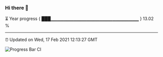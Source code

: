 ### Hi there 👋

⏳ Year progress { ███▁▁▁▁▁▁▁▁▁▁▁▁▁▁▁▁▁▁▁▁▁▁▁▁▁▁▁ } 13.02 %

---

⏰ Updated on Wed, 17 Feb 2021 12:13:27 GMT

![Progress Bar CI](https://github.com/liununu/liununu/workflows/Progress%20Bar%20CI/badge.svg)
